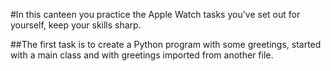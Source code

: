 #In this canteen you practice the Apple Watch tasks you've set out for yourself, keep your skills sharp.

##The first task is to create a Python program with some greetings, started with a main class and with greetings imported from another file.
